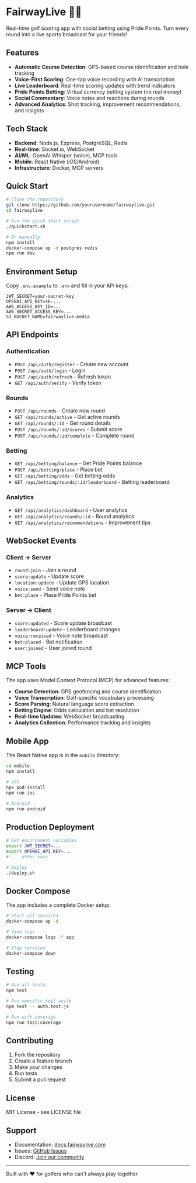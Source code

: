 # FairwayLive 🏌️‍♂️

Real-time golf scoring app with social betting using Pride Points. Turn every round into a live sports broadcast for your friends!

## Features

- **Automatic Course Detection**: GPS-based course identification and hole tracking
- **Voice-First Scoring**: One-tap voice recording with AI transcription
- **Live Leaderboard**: Real-time scoring updates with trend indicators
- **Pride Points Betting**: Virtual currency betting system (no real money)
- **Social Commentary**: Voice notes and reactions during rounds
- **Advanced Analytics**: Shot tracking, improvement recommendations, and insights

## Tech Stack

- **Backend**: Node.js, Express, PostgreSQL, Redis
- **Real-time**: Socket.io, WebSocket
- **AI/ML**: OpenAI Whisper (voice), MCP tools
- **Mobile**: React Native (iOS/Android)
- **Infrastructure**: Docker, MCP servers

## Quick Start

```bash
# Clone the repository
git clone https://github.com/yourusername/fairwaylive.git
cd fairwaylive

# Run the quick start script
./quickstart.sh

# Or manually:
npm install
docker-compose up -d postgres redis
npm run dev
```

## Environment Setup

Copy `.env.example` to `.env` and fill in your API keys:

```env
JWT_SECRET=your-secret-key
OPENAI_API_KEY=sk-...
AWS_ACCESS_KEY_ID=...
AWS_SECRET_ACCESS_KEY=...
S3_BUCKET_NAME=fairwaylive-media
```

## API Endpoints

### Authentication
- `POST /api/auth/register` - Create new account
- `POST /api/auth/login` - Login
- `POST /api/auth/refresh` - Refresh token
- `GET /api/auth/verify` - Verify token

### Rounds
- `POST /api/rounds` - Create new round
- `GET /api/rounds/active` - Get active rounds
- `GET /api/rounds/:id` - Get round details
- `POST /api/rounds/:id/scores` - Submit score
- `POST /api/rounds/:id/complete` - Complete round

### Betting
- `GET /api/betting/balance` - Get Pride Points balance
- `POST /api/betting/place` - Place bet
- `GET /api/betting/odds` - Get betting odds
- `GET /api/betting/rounds/:id/leaderboard` - Betting leaderboard

### Analytics
- `GET /api/analytics/dashboard` - User analytics
- `GET /api/analytics/rounds/:id` - Round analytics
- `GET /api/analytics/recommendations` - Improvement tips

## WebSocket Events

### Client → Server
- `round:join` - Join a round
- `score:update` - Update score
- `location:update` - Update GPS location
- `voice:send` - Send voice note
- `bet:place` - Place Pride Points bet

### Server → Client
- `score:updated` - Score update broadcast
- `leaderboard:update` - Leaderboard changes
- `voice:received` - Voice note broadcast
- `bet:placed` - Bet notification
- `user:joined` - User joined round

## MCP Tools

The app uses Model Context Protocol (MCP) for advanced features:

- **Course Detection**: GPS geofencing and course identification
- **Voice Transcription**: Golf-specific vocabulary processing
- **Score Parsing**: Natural language score extraction
- **Betting Engine**: Odds calculation and bet resolution
- **Real-time Updates**: WebSocket broadcasting
- **Analytics Collection**: Performance tracking and insights

## Mobile App

The React Native app is in the `mobile` directory:

```bash
cd mobile
npm install

# iOS
npx pod-install
npm run ios

# Android
npm run android
```

## Production Deployment

```bash
# Set environment variables
export JWT_SECRET=...
export OPENAI_API_KEY=...
# ... other vars

# Deploy
./deploy.sh
```

## Docker Compose

The app includes a complete Docker setup:

```bash
# Start all services
docker-compose up -d

# View logs
docker-compose logs -f app

# Stop services
docker-compose down
```

## Testing

```bash
# Run all tests
npm test

# Run specific test suite
npm test -- auth.test.js

# Run with coverage
npm run test:coverage
```

## Contributing

1. Fork the repository
2. Create a feature branch
3. Make your changes
4. Run tests
5. Submit a pull request

## License

MIT License - see LICENSE file

## Support

- Documentation: [docs.fairwaylive.com](https://docs.fairwaylive.com)
- Issues: [GitHub Issues](https://github.com/yourusername/fairwaylive/issues)
- Discord: [Join our community](https://discord.gg/fairwaylive)

---

Built with ❤️ for golfers who can't always play together